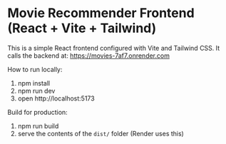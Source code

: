 # Movie Recommender Frontend (React + Vite + Tailwind)

This is a simple React frontend configured with Vite and Tailwind CSS.
It calls the backend at: https://movies-7af7.onrender.com

How to run locally:
1. npm install
2. npm run dev
3. open http://localhost:5173

Build for production:
1. npm run build
2. serve the contents of the `dist/` folder (Render uses this)

